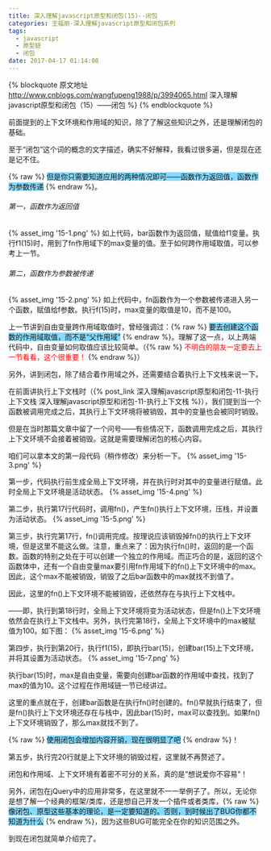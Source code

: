 ```yaml
---
title: 深入理解javascript原型和闭包(15)--闭包
categories: 王福朋-深入理解javascript原型和闭包系列
tags:
  - javascript
  - 原型链
  - 闭包
date: 2017-04-17 01:14:08
---
```

{% blockquote 原文地址 http://www.cnblogs.com/wangfupeng1988/p/3994065.html 深入理解javascript原型和闭包（15）——闭包 %}
{% endblockquote %}

前面提到的上下文环境和作用域的知识，除了了解这些知识之外，还是理解闭包的基础。

至于“闭包”这个词的概念的文字描述，确实不好解释，我看过很多遍，但是现在还是记不住。

{% raw %}
 <span style="background-color: #87daff;">但是你只需要知道应用的两种情况即可——函数作为返回值，函数作为参数传递</span>
{% endraw %}。
<!-- more -->

###### 第一，函数作为返回值
{% asset_img '15-1.png' %}
如上代码，bar函数作为返回值，赋值给f1变量。执行f1(15)时，用到了fn作用域下的max变量的值。至于如何跨作用域取值，可以参考上一节。

###### 第二，函数作为参数被传递
{% asset_img '15-2.png' %}
如上代码中，fn函数作为一个参数被传递进入另一个函数，赋值给f参数。执行f(15)时，max变量的取值是10，而不是100。



上一节讲到自由变量跨作用域取值时，曾经强调过：{% raw %}
                        <span style="background-color: #87daff;">要去创建这个函数的作用域取值，而不是“父作用域”</span>
                       {% endraw %}。理解了这一点，以上两端代码中，自由变量如何取值应该比较简单。（{% raw %}
                                                                                           <span style="color: #ff0000;">不明白的朋友一定要去上一节看看，这个很重要！</span>
                                                                                          {% endraw %}）



另外，讲到闭包，除了结合着作用域之外，还需要结合着执行上下文栈来说一下。

在前面讲执行上下文栈时（{% post_link 深入理解javascript原型和闭包-11-执行上下文栈 深入理解javascript原型和闭包-11-执行上下文栈 %}），我们提到当一个函数被调用完成之后，其执行上下文环境将被销毁，其中的变量也会被同时销毁。

但是在当时那篇文章中留了一个问号——有些情况下，函数调用完成之后，其执行上下文环境不会接着被销毁。这就是需要理解闭包的核心内容。

咱们可以拿本文的第一段代码（稍作修改）来分析一下。
{% asset_img '15-3.png' %}

第一步，代码执行前生成全局上下文环境，并在执行时对其中的变量进行赋值。此时全局上下文环境是活动状态。
{% asset_img '15-4.png' %}

第二步，执行第17行代码时，调用fn()，产生fn()执行上下文环境，压栈，并设置为活动状态。
{% asset_img '15-5.png' %}

第三步，执行完第17行，fn()调用完成。按理说应该销毁掉fn()的执行上下文环境，但是这里不能这么做。注意，重点来了：因为执行fn()时，返回的是一个函数。函数的特别之处在于可以创建一个独立的作用域。而正巧合的是，返回的这个函数体中，还有一个自由变量max要引用fn作用域下的fn()上下文环境中的max。因此，这个max不能被销毁，销毁了之后bar函数中的max就找不到值了。

因此，这里的fn()上下文环境不能被销毁，还依然存在与执行上下文栈中。

——即，执行到第18行时，全局上下文环境将变为活动状态，但是fn()上下文环境依然会在执行上下文栈中。另外，执行完第18行，全局上下文环境中的max被赋值为100。如下图：
{% asset_img '15-6.png' %}

第四步，执行到第20行，执行f1(15)，即执行bar(15)，创建bar(15)上下文环境，并将其设置为活动状态。
{% asset_img '15-7.png' %}

执行bar(15)时，max是自由变量，需要向创建bar函数的作用域中查找，找到了max的值为10。这个过程在作用域链一节已经讲过。

这里的重点就在于，创建bar函数是在执行fn()时创建的。fn()早就执行结束了，但是fn()执行上下文环境还存在与栈中，因此bar(15)时，max可以查找到。如果fn()上下文环境销毁了，那么max就找不到了。

{% raw %}
    <span style="background-color: #87daff;">使用闭包会增加内容开销，现在很明显了吧</span>
{% endraw %}！



第五步，执行完20行就是上下文环境的销毁过程，这里就不再赘述了。



闭包和作用域、上下文环境有着密不可分的关系，真的是“想说爱你不容易”！

另外，闭包在jQuery中的应用非常多，在这里就不一一举例子了。所以，无论你是想了解一个经典的框架/类库，还是想自己开发一个插件或者类库，{% raw %}
                                                                         <span style="background-color: #87daff;">像闭包、原型这些基本的理论，是一定要知道的。否则，到时候出了BUG你都不知道为什么</span>
                                                                     {% endraw %}，因为这些BUG可能完全在你的知识范围之外。



到现在闭包就简单介绍完了。